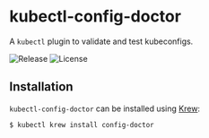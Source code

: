 # kubectl-config-doctor

A `kubectl` plugin to validate and test kubeconfigs.

![Release](https://img.shields.io/github/v/release/aptakube/kubectl-config-doctor)
![License](https://img.shields.io/github/license/aptakube/kubectl-config-doctor)

## Installation

`kubectl-config-doctor` can be installed using [Krew](https://github.com/kubernetes-sigs/krew):

```shell
$ kubectl krew install config-doctor
```